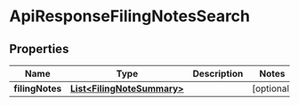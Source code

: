 
# ApiResponseFilingNotesSearch

## Properties
Name | Type | Description | Notes
------------ | ------------- | ------------- | -------------
**filingNotes** | [**List&lt;FilingNoteSummary&gt;**](FilingNoteSummary.md) |  |  [optional]



